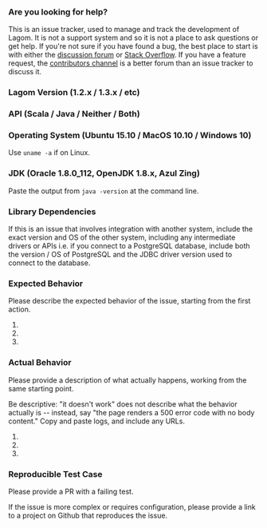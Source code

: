 ### Are you looking for help?

This is an issue tracker, used to manage and track the development of Lagom. It is not a support system and so it is not a place to ask questions or get help. If you're not sure if you have found a bug, the best place to start is with either the [discussion forum](https://discuss.lagomframework.com) or [Stack Overflow](http://stackoverflow.com/questions/ask?tags=lagom). If you have a feature request, the [contributors channel](https://gitter.im/lagom/contributors) is a better forum than an issue tracker to discuss it.

### Lagom Version (1.2.x / 1.3.x / etc)



### API (Scala / Java / Neither / Both)



### Operating System (Ubuntu 15.10 / MacOS 10.10 / Windows 10)

Use `uname -a` if on Linux.

### JDK (Oracle 1.8.0_112, OpenJDK 1.8.x, Azul Zing)

Paste the output from `java -version` at the command line.

### Library Dependencies

If this is an issue that involves integration with another system, include the exact version and OS of the other system, including any intermediate drivers or APIs i.e. if you connect to a PostgreSQL database, include both the version / OS of PostgreSQL and the JDBC driver version used to connect to the database.

### Expected Behavior

Please describe the expected behavior of the issue, starting from the first action.

1.
2.
3.

### Actual Behavior

Please provide a description of what actually happens, working from the same starting point.

Be descriptive: "it doesn't work" does not describe what the behavior actually is -- instead, say "the page renders a 500 error code with no body content."  Copy and paste logs, and include any URLs.

1.
2.
3.

### Reproducible Test Case

Please provide a PR with a failing test.

If the issue is more complex or requires configuration, please provide a link to a project on Github that reproduces the issue.
